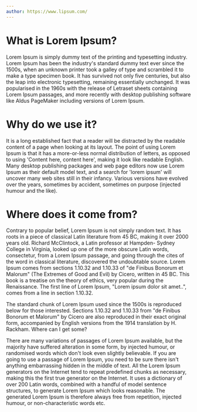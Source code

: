 ```yaml
---
author: https://www.lipsum.com/
---
```


# What is Lorem Ipsum?

Lorem Ipsum is simply dummy text of the printing and typesetting
industry. Lorem Ipsum has been the industry's standard dummy text ever
since the 1500s, when an unknown printer took a galley of type and
scrambled it to make a type specimen book. It has survived not only five
centuries, but also the leap into electronic typesetting, remaining
essentially unchanged. It was popularised in the 1960s with the release
of Letraset sheets containing Lorem Ipsum passages, and more recently
with desktop publishing software like Aldus PageMaker including versions
of Lorem Ipsum.

# Why do we use it?

It is a long established fact that a reader will be distracted by the
readable content of a page when looking at its layout. The point of
using Lorem Ipsum is that it has a more-or-less normal distribution of
letters, as opposed to using 'Content here, content here', making it
look like readable English. Many desktop publishing packages and web
page editors now use Lorem Ipsum as their default model text, and a
search for 'lorem ipsum' will uncover many web sites still in their
infancy. Various versions have evolved over the years, sometimes by
accident, sometimes on purpose (injected humour and the like).

# Where does it come from?

Contrary to popular belief, Lorem Ipsum is not simply random text. It
has roots in a piece of classical Latin literature from 45 BC, making it
over 2000 years old. Richard McClintock, a Latin professor at Hampden-
Sydney College in Virginia, looked up one of the more obscure Latin
words, consectetur, from a Lorem Ipsum passage, and going through the
cites of the word in classical literature, discovered the undoubtable
source. Lorem Ipsum comes from sections 1.10.32 and 1.10.33 of "de
Finibus Bonorum et Malorum" (The Extremes of Good and Evil) by Cicero,
written in 45 BC. This book is a treatise on the theory of ethics, very
popular during the Renaissance. The first line of Lorem Ipsum, "Lorem
ipsum dolor sit amet..", comes from a line in section 1.10.32.

The standard chunk of Lorem Ipsum used since the 1500s is reproduced
below for those interested. Sections 1.10.32 and 1.10.33 from "de
Finibus Bonorum et Malorum" by Cicero are also reproduced in their exact
original form, accompanied by English versions from the 1914 translation
by H. Rackham.
Where can I get some?

There are many variations of passages of Lorem Ipsum available, but the
majority have suffered alteration in some form, by injected humour, or
randomised words which don't look even slightly believable. If you are
going to use a passage of Lorem Ipsum, you need to be sure there isn't
anything embarrassing hidden in the middle of text. All the Lorem Ipsum
generators on the Internet tend to repeat predefined chunks as
necessary, making this the first true generator on the Internet. It uses
a dictionary of over 200 Latin words, combined with a handful of model
sentence structures, to generate Lorem Ipsum which looks reasonable. The
generated Lorem Ipsum is therefore always free from repetition, injected
humour, or non-characteristic words etc.
